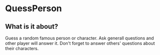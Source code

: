 # QuessPerson

## What is it about?
Guess a random famous person or character. Ask generall questions and other player will answer it. Don't forget to answer others' questions about their characters.




